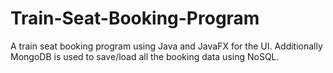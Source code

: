 # Train-Seat-Booking-Program
A train seat booking program using Java and JavaFX for the UI. Additionally MongoDB is used to save/load all the booking data using NoSQL.
